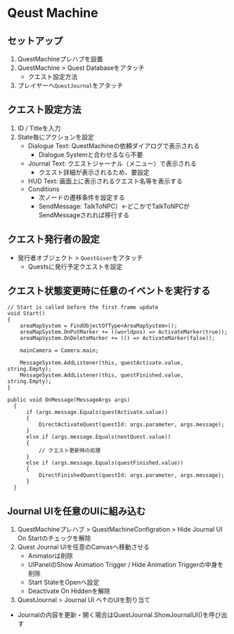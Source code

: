 # Qeust Machine

## セットアップ

1. QuestMachineプレハブを設置
2. QuestMachine > Quest Databaseをアタッチ
   - クエスト設定方法
3. プレイヤーへ`QuestJournal`をアタッチ

## クエスト設定方法

1. ID / Titleを入力
2. State毎にアクションを設定
   - Dialogue Text: QuestMachineの依頼ダイアログで表示される
     - Dialogue Systemと合わせるなら不要
   - Journal Text: クエストジャーナル（メニュー）で表示される
     - クエスト詳細が表示されるため、要設定
   - HUD Text: 画面上に表示されるクエスト名等を表示する
   - Conditions
     - 次ノードの遷移条件を設定する
     - SendMessage: TalkToNPC）←どこかでTalkToNPCがSendMessageされれば移行する

## クエスト発行者の設定

- 発行者オブジェクト > `QuestGiver`をアタッチ
  - Questsに発行予定クエストを設定

## クエスト状態変更時に任意のイベントを実行する

``` cs[HUD.cs]
// Start is called before the first frame update
void Start()
{
    areaMapSystem = FindObjectOfType<AreaMapSystem>();
    areaMapSystem.OnPutMarker += ((worldpos) => ActivateMarker(true));
    areaMapSystem.OnDeleteMarker += (() => ActivateMarker(false));

    mainCamera = Camera.main;

    MessageSystem.AddListener(this, questActivate.value, string.Empty);
    MessageSystem.AddListener(this, questFinished.value, string.Empty);
}

public void OnMessage(MessageArgs args)
  {
      if (args.message.Equals(questActivate.value))
      {
          DirectActivateQuest(questId: args.parameter, args.message);
      }
      else if (args.message.Equals(nextQuest.value))
      {
          // クエスト更新時の処理
      }
      else if (args.message.Equals(questFinished.value))
      {
          DirectFinishedQuest(questId: args.parameter, args.message);
      }
  }
```

## Journal UIを任意のUIに組み込む

1. QuestMachineプレハブ > QuestMachineConfigration > Hide Journal UI On Startのチェックを解除
2. Quest Journal UIを任意のCanvasへ移動させる
   - Animatorは削除
   - UIPanelのShow Animation Trigger / Hide Animation Triggerの中身を削除
   - Start StateをOpenへ設定
   - Deactivate On Hiddenを解除
3. QuestJournal > Journal UI へ↑のUIを割り当て

- Journalの内容を更新・開く場合はQuestJournal.ShowJournalUI()を呼び出す
